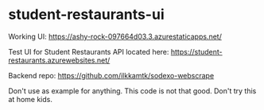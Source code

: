 # student-restaurants-ui

Working UI: https://ashy-rock-097664d03.3.azurestaticapps.net/

Test UI for Student Restaurants API located here: https://student-restaurants.azurewebsites.net/

Backend repo: https://github.com/ilkkamtk/sodexo-webscrape

Don't use as example for anything. This code is not that good. Don't try this at home kids.
